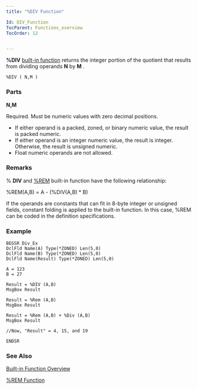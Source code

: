 ```yaml
---
title: "%DIV Function"

Id: DIV_Function
TocParent: Functions_overview
TocOrder: 12


---
```


**%DIV** [built-in function](Functions_overview.html) returns the integer portion of the quotient that results from dividing operands **N** by **M** . 

```
%DIV ( N,M )
```

### Parts

**N,M** 

Required. Must be numeric values with zero decimal positions.

- If either operand is a packed, zoned, or binary numeric value, the result is packed numeric.
- If either operand is an integer numeric value, the result is integer. Otherwise, the result is unsigned numeric.
- Float numeric operands are not allowed.


### Remarks
% **DIV** and [%REM](REM_Function.html) built-in function have the following relationship: 

%REM(A,B) = A - (%DIV(A,B) * B) 

If the operands are constants that can fit in 8-byte integer or unsigned fields, constant folding is applied to the built-in function. In this case, %REM can be coded in the definition specifications. 

### Example

```
BEGSR Div_Ex 
DclFld Name(A) Type(*ZONED) Len(5,0)
DclFld Name(B) Type(*ZONED) Len(5,0)
DclFld Name(Result) Type(*ZONED) Len(5,0)

A = 123
B = 27

Result = %DIV (A,B)
MsgBox Result

Result = %Rem (A,B) 
MsgBox Result 

Result = %Rem (A,B) + %Div (A,B) 
MsgBox Result

//Now, "Result" = 4, 15, and 19 

ENDSR
```

### See Also
[Built-in Function Overview](Functions_overview.html)

[%REM Function](REM_Function.html) 
